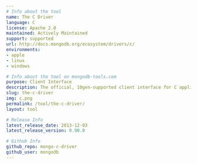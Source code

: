 ```yaml
---
# Info about the tool
name: The C Driver
language: C
license: Apache 2.0
maintained: Actively Maintained
support: supported
url: http://docs.mongodb.org/ecosystem/drivers/c/
environments:
- apple
- linux
- windows

# Info about the tool on mongodb-tools.com
purpose: Client Interface
description: The official, 10gen-supported client interface for C applications.
slug: the-c-driver
img: c.png
permalink: /tool/the-c-driver/
layout: tool

# Release Info
latest_release_date: 2013-12-03
latest_release_version: 0.90.0

# Github Info
github_repo: mongo-c-driver
github_user: mongodb
---
```


